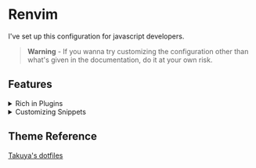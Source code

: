 # Renvim

I've set up this configuration for javascript developers.

> **Warning** - If you wanna try customizing the configuration other than what's given in the documentation, do it at your own risk.

## Features

<details>
<summary>
Rich in Plugins
</summary>
<br>
You can view a list of plugins installed in the `~/.config/nvim/lua/user/plugins.lua` file.

</details>
<details>
<summary>
Customizing Snippets
</summary>
<br>
You can view a list of snippets installed in the `~/.config/nvim/plugin/` directory.
</details>

## Theme Reference

[Takuya's dotfiles](https://github.com/craftzdog/dotfiles-public)
